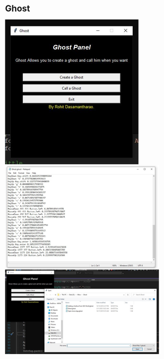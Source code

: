 # Ghost

![alt text](https://github.com/rohit-dasamantharao/Ghost/blob/master/screenshot1.JPG?raw=true)
![alt text](https://github.com/rohit-dasamantharao/Ghost/blob/master/screenshot2.JPG?raw=true)
![alt text](https://github.com/rohit-dasamantharao/Ghost/blob/master/screenshot3.JPG?raw=true)
